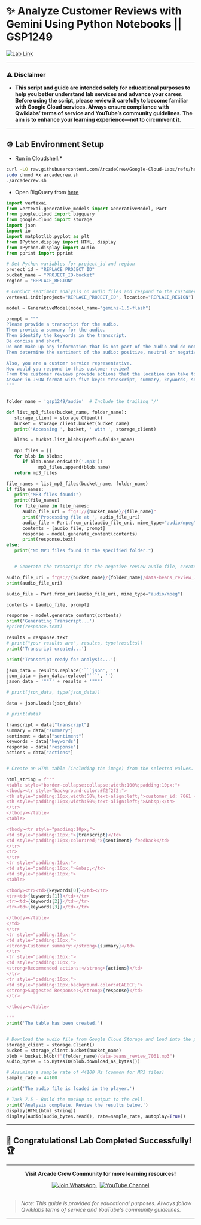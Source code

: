 # ✨ Analyze Customer Reviews with Gemini Using Python Notebooks || GSP1249
[![Lab Link](https://img.shields.io/badge/Open_Lab-Cloud_Skills_Boost-4285F4?style=for-the-badge&logo=google&logoColor=white)](https://www.cloudskillsboost.google/focuses/98857?parent=catalog)

---

### ⚠️ Disclaimer  
- **This script and guide are intended solely for educational purposes to help you better understand lab services and advance your career. Before using the script, please review it carefully to become familiar with Google Cloud services. Always ensure compliance with Qwiklabs’ terms of service and YouTube’s community guidelines. The aim is to enhance your learning experience—not to circumvent it.**

---

## ⚙️ Lab Environment Setup

* Run in Cloudshell:*

```bash
curl -LO raw.githubusercontent.com/ArcadeCrew/Google-Cloud-Labs/refs/heads/main/Analyze%20Customer%20Reviews%20with%20Gemini%20Using%20Python%20Notebooks/arcadecrew.sh
sudo chmod +x arcadecrew.sh
./arcadecrew.sh
```

* Open BigQuery from [here](https://console.cloud.google.com/bigquery)

```python
import vertexai
from vertexai.generative_models import GenerativeModel, Part
from google.cloud import bigquery
from google.cloud import storage
import json
import io
import matplotlib.pyplot as plt
from IPython.display import HTML, display
from IPython.display import Audio
from pprint import pprint

# Set Python variables for project_id and region
project_id = "REPLACE_PROJECT_ID"
bucket_name = "PROJECT_ID-bucket"
region = "REPLACE_REGION"

# Conduct sentiment analysis on audio files and respond to the customer.
vertexai.init(project="REPLACE_PROJECT_ID", location="REPLACE_REGION")

model = GenerativeModel(model_name="gemini-1.5-flash")

prompt = """
Please provide a transcript for the audio.
Then provide a summary for the audio.
Then identify the keywords in the transcript.
Be concise and short.
Do not make up any information that is not part of the audio and do not be verbose.
Then determine the sentiment of the audio: positive, neutral or negative.

Also, you are a customr service representative.
How would you respond to this customer review?
From the customer reviews provide actions that the location can take to improve. The response and the actions should be simple, and to the point. Do not include any extraneous characters in your response.
Answer in JSON format with five keys: transcript, summary, keywords, sentiment, response and actions. Transcript should be a string, summary should be a sting, keywords should be a list, sentiment should be a string, customer response should be a string and actions should be string.
"""


folder_name = 'gsp1249/audio'  # Include the trailing '/'

def list_mp3_files(bucket_name, folder_name):
   storage_client = storage.Client()
   bucket = storage_client.bucket(bucket_name)
   print('Accessing ', bucket, ' with ', storage_client)

   blobs = bucket.list_blobs(prefix=folder_name)

   mp3_files = []
   for blob in blobs:
      if blob.name.endswith('.mp3'):
            mp3_files.append(blob.name)
   return mp3_files

file_names = list_mp3_files(bucket_name, folder_name)
if file_names:
   print("MP3 files found:")
   print(file_names)
   for file_name in file_names:
      audio_file_uri = f"gs://{bucket_name}/{file_name}"
      print('Processing file at ', audio_file_uri)
      audio_file = Part.from_uri(audio_file_uri, mime_type="audio/mpeg")
      contents = [audio_file, prompt]
      response = model.generate_content(contents)
      print(response.text)
else:
   print("No MP3 files found in the specified folder.")


   # Generate the transcript for the negative review audio file, create the JSON object, and associated variables

audio_file_uri = f"gs://{bucket_name}/{folder_name}/data-beans_review_7061.mp3"
print(audio_file_uri)

audio_file = Part.from_uri(audio_file_uri, mime_type="audio/mpeg")

contents = [audio_file, prompt]

response = model.generate_content(contents)
print('Generating Transcript...')
#print(response.text)

results = response.text
# print("your results are", results, type(results))
print('Transcript created...')

print('Transcript ready for analysis...')

json_data = results.replace('```json', '')
json_data = json_data.replace('```', '')
jason_data = '"""' + results + '"""'

# print(json_data, type(json_data))

data = json.loads(json_data)

# print(data)

transcript = data["transcript"]
summary = data["summary"]
sentiment = data["sentiment"]
keywords = data["keywords"]
response = data["response"]
actions = data["actions"]


# Create an HTML table (including the image) from the selected values.

html_string = f"""
<table style="border-collapse:collapse;width:100%;padding:10px;">
<tbody><tr style="background-color:#f2f2f2;">
<th style="padding:10px;width:50%;text-align:left;">customer_id: 7061 - @coffee_lover789</th>
<th style="padding:10px;width:50%;text-align:left;">&nbsp;</th>
</tr>
</tbody></table>
<table>

<tbody><tr style="padding:10px;">
<td style="padding:10px;">{transcript}</td>
<td style="padding:10px;color:red;">{sentiment} feedback</td>
</tr>
<tr>
</tr>
<tr style="padding:10px;">
<td style="padding:10px;">&nbsp;</td>
<td style="padding:10px;">
<table>

<tbody><tr><td>{keywords[0]}</td></tr>
<tr><td>{keywords[1]}</td></tr>
<tr><td>{keywords[2]}</td></tr>
<tr><td>{keywords[3]}</td></tr>

</tbody></table>
</td>
</tr>
<tr style="padding:10px;">
<td style="padding:10px;">
<strong>Customer summary:</strong>{summary}</td>
</tr>
<tr style="padding:10px;">
<td style="padding:10px;">
<strong>Recommended actions:</strong>{actions}</td>
</tr>
<tr style="padding:10px;">
<td style="padding:10px;background-color:#EAE0CF;">
<strong>Suggested Response:</strong>{response}</td>
</tr>

</tbody></table>

"""
print('The table has been created.')


# Download the audio file from Google Cloud Storage and load into the player
storage_client = storage.Client()
bucket = storage_client.bucket(bucket_name)
blob = bucket.blob(f"{folder_name}/data-beans_review_7061.mp3")
audio_bytes = io.BytesIO(blob.download_as_bytes())

# Assuming a sample rate of 44100 Hz (common for MP3 files)
sample_rate = 44100

print('The audio file is loaded in the player.')

# Task 7.5 - Build the mockup as output to the cell.
print('Analysis complete. Review the results below.')
display(HTML(html_string))
display(Audio(audio_bytes.read(), rate=sample_rate, autoplay=True))
```
---

## 🎉 **Congratulations! Lab Completed Successfully!** 🏆  

---

<div align="center">
  <p><strong>Visit Arcade Crew Community for more learning resources!</strong></p>
  
  <a href="https://chat.whatsapp.com/KkNEauOhBQXHdVcmqIlv9F">
    <img src="https://img.shields.io/badge/Join_WhatsApp-25D366?style=for-the-badge&logo=whatsapp&logoColor=white" alt="Join WhatsApp">
  </a>
  &nbsp;
  <a href="https://www.youtube.com/@Arcade61432?sub_confirmation=1">
    <img src="https://img.shields.io/badge/Subscribe-YouTube-FF0000?style=for-the-badge&logo=youtube&logoColor=white" alt="YouTube Channel">
  </a>
</div>

<br>

> *Note: This guide is provided for educational purposes. Always follow Qwiklabs terms of service and YouTube's community guidelines.*

---
